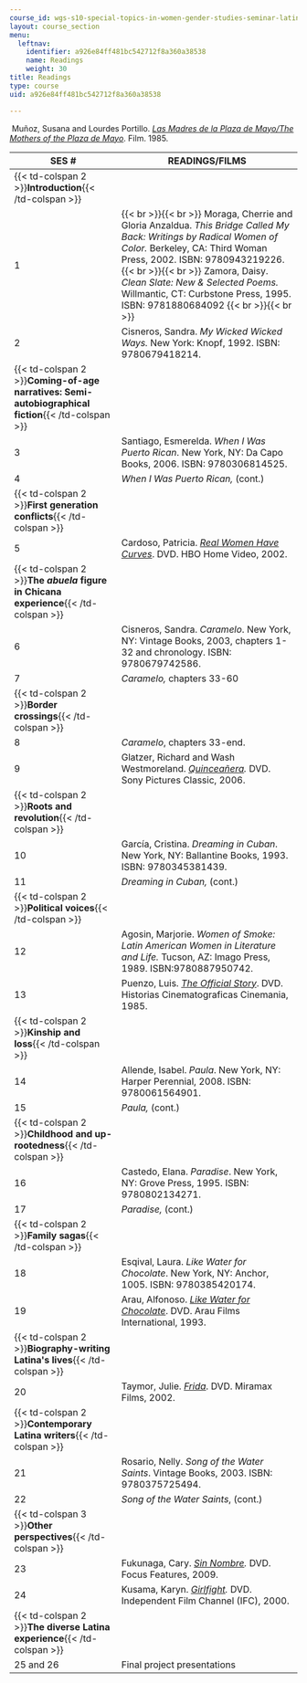 ```yaml
---
course_id: wgs-s10-special-topics-in-women-gender-studies-seminar-latina-womens-voices-spring-2010
layout: course_section
menu:
  leftnav:
    identifier: a926e84ff481bc542712f8a360a38538
    name: Readings
    weight: 30
title: Readings
type: course
uid: a926e84ff481bc542712f8a360a38538

---
```


 Muñoz, Susana and Lourdes Portillo. [_Las Madres de la Plaza de Mayo/The Mothers of the Plaza de Mayo_](http://www.imdb.com/title/tt0089460/). Film. 1985.

| SES # | READINGS/FILMS |
| --- | --- |
| {{< td-colspan 2 >}}**Introduction**{{< /td-colspan >}} ||
| 1 |  {{< br >}}{{< br >}} Moraga, Cherrie and Gloria Anzaldua. _This Bridge Called My Back: Writings by Radical Women of Color._ Berkeley, CA: Third Woman Press, 2002. ISBN: 9780943219226.   {{< br >}}{{< br >}} Zamora, Daisy. _Clean Slate: New & Selected Poems._ Willmantic, CT: Curbstone Press, 1995. ISBN: 9781880684092 {{< br >}}{{< br >}}  |
| 2 | Cisneros, Sandra. _My Wicked Wicked Ways._ New York: Knopf, 1992. ISBN: 9780679418214. |
| {{< td-colspan 2 >}}**Coming-of-age narratives: Semi-autobiographical fiction**{{< /td-colspan >}} ||
| 3 | Santiago, Esmerelda. _When I Was Puerto Rican_. New York, NY: Da Capo Books, 2006. ISBN: 9780306814525. |
| 4 | _When I Was Puerto Rican,_ (cont.) |
| {{< td-colspan 2 >}}**First generation conflicts**{{< /td-colspan >}} ||
| 5 | Cardoso, Patricia. [_Real Women Have Curves_](http://www.imdb.com/title/tt0296166/). DVD. HBO Home Video, 2002. |
| {{< td-colspan 2 >}}**The _abuela_ figure in Chicana experience**{{< /td-colspan >}} ||
| 6 | Cisneros, Sandra. _Caramelo_. New York, NY: Vintage Books, 2003, chapters 1-32 and chronology. ISBN: 9780679742586. |
| 7 | _Caramelo,_ chapters 33-60 |
| {{< td-colspan 2 >}}**Border crossings**{{< /td-colspan >}} ||
| 8 | _Caramelo_, chapters 33-end. |
| 9 | Glatzer, Richard and Wash Westmoreland. _[Quinceañera](http://www.imdb.com/title/tt0451176/)._ DVD. Sony Pictures Classic, 2006. |
| {{< td-colspan 2 >}}**Roots and revolution**{{< /td-colspan >}} ||
| 10 | García, Cristina. _Dreaming in Cuban_. New York, NY: Ballantine Books, 1993. ISBN: 9780345381439. |
| 11 | _Dreaming in Cuban,_ (cont.) |
| {{< td-colspan 2 >}}**Political voices**{{< /td-colspan >}} ||
| 12 | Agosin, Marjorie. _Women of Smoke: Latin American Women in Literature and Life._ Tucson, AZ: Imago Press, 1989. ISBN:9780887950742. |
| 13 | Puenzo, Luis. [_The Official Story_](http://www.imdb.com/title/tt0089276/). DVD. Historias Cinematograficas Cinemania, 1985. |
| {{< td-colspan 2 >}}**Kinship and loss**{{< /td-colspan >}} ||
| 14 | Allende, Isabel. _Paula_. New York, NY: Harper Perennial, 2008. ISBN: 9780061564901. |
| 15 | _Paula,_ (cont.) |
| {{< td-colspan 2 >}}**Childhood and up-rootedness**{{< /td-colspan >}} ||
| 16 | Castedo, Elana. _Paradise_. New York, NY: Grove Press, 1995. ISBN: 9780802134271. |
| 17 | _Paradise,_ (cont.) |
| {{< td-colspan 2 >}}**Family sagas**{{< /td-colspan >}} ||
| 18 | Esqival, Laura. _Like Water for Chocolate_. New York, NY: Anchor, 1005. ISBN: 9780385420174. |
| 19 | Arau, Alfonoso. [_Like Water for Chocolate_](http://www.imdb.com/title/tt0103994/). DVD. Arau Films International, 1993. |
| {{< td-colspan 2 >}}**Biography-writing Latina's lives**{{< /td-colspan >}} ||
| 20 | Taymor, Julie. [_Frida_](http://www.imdb.com/title/tt0120679/). DVD. Miramax Films, 2002. |
| {{< td-colspan 2 >}}**Contemporary Latina writers**{{< /td-colspan >}} ||
| 21 | Rosario, Nelly. _Song of the Water Saints_. Vintage Books, 2003. ISBN: 9780375725494. |
| 22 | _Song of the Water Saints_, (cont.) |
| {{< td-colspan 3 >}}**Other perspectives**{{< /td-colspan >}} |||
| 23 | Fukunaga, Cary. _[Sin Nombre](http://www.imdb.com/title/tt1127715/)._ DVD. Focus Features, 2009. |
| 24 | Kusama, Karyn. _[Girlfight](http://www.imdb.com/title/tt0210075/)._ DVD. Independent Film Channel (IFC), 2000. |
| {{< td-colspan 2 >}}**The diverse Latina experience**{{< /td-colspan >}} ||
| 25 and 26 | Final project presentations